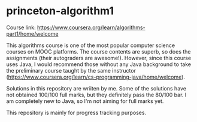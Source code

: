 # princeton-algorithm1

Course link: https://www.coursera.org/learn/algorithms-part1/home/welcome

This algorithms course is one of the most popular computer science courses on MOOC platforms. The course contents are superb, so does the assignments (their autograders are awesome!). However, since this course uses Java, I would recommend those without any Java background to take the preliminary course taught by the same instructor (https://www.coursera.org/learn/cs-programming-java/home/welcome).

Solutions in this repository are wriiten by me. Some of the solutions have not obtained 100/100 full marks, but they definitely pass the 80/100 bar. I am completely new to Java, so I'm not aiming for full marks yet. 

This repository is mainly for progress tracking purposes.
